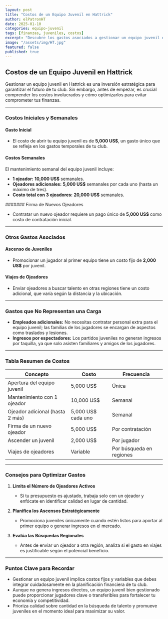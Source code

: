 ```yaml
---
layout: post
title: "Costos de un Equipo Juvenil en Hattrick"
author: elPatronHT
date: 2025-01-10
categories: equipo-juvenil
tags: [finanzas, juveniles, costos]
excerpt: "Descubre los gastos asociados a gestionar un equipo juvenil en Hattrick y cómo optimizarlos para maximizar su rentabilidad."
image: "/assets/img/HT.jpg"
featured: false
published: true
---
```


## Costos de un Equipo Juvenil en Hattrick

Gestionar un equipo juvenil en Hattrick es una inversión estratégica para garantizar el futuro de tu club. Sin embargo, antes de empezar, es crucial comprender los costos involucrados y cómo optimizarlos para evitar comprometer tus finanzas.

---

### Costos Iniciales y Semanales

#### Gasto Inicial

- El costo de abrir tu equipo juvenil es de **5,000 US$**, un gasto único que se refleja en los gastos temporales de tu club.

#### Costos Semanales

El mantenimiento semanal del equipo juvenil incluye:

- **1 ojeador:** **10,000 US$** semanales.
- **Ojeadores adicionales:** **5,000 US$** semanales por cada uno (hasta un máximo de tres).
- **Costo total con 3 ojeadores:** **20,000 US$** semanales.

####### Firma de Nuevos Ojeadores

- Contratar un nuevo ojeador requiere un pago único de **5,000 US$** como costo de contratación inicial.

---

### Otros Gastos Asociados

#### Ascenso de Juveniles

- Promocionar un jugador al primer equipo tiene un costo fijo de **2,000 US$** por juvenil.

#### Viajes de Ojeadores

- Enviar ojeadores a buscar talento en otras regiones tiene un costo adicional, que varía según la distancia y la ubicación.

---

### Gastos que No Representan una Carga

- **Empleados adicionales:** No necesitas contratar personal extra para el equipo juvenil; las familias de los jugadores se encargan de aspectos como traslados y lesiones.
- **Ingresos por espectadores:** Los partidos juveniles no generan ingresos por taquilla, ya que solo asisten familiares y amigos de los jugadores.

---

### Tabla Resumen de Costos

| **Concepto**                    | **Costo**          | **Frecuencia**           |
| ------------------------------- | ------------------ | ------------------------ |
| Apertura del equipo juvenil     | 5,000 US$          | Única                    |
| Mantenimiento con 1 ojeador     | 10,000 US$         | Semanal                  |
| Ojeador adicional (hasta 2 más) | 5,000 US$ cada uno | Semanal                  |
| Firma de un nuevo ojeador       | 5,000 US$          | Por contratación         |
| Ascender un juvenil             | 2,000 US$          | Por jugador              |
| Viajes de ojeadores             | Variable           | Por búsqueda en regiones |

---

### Consejos para Optimizar Gastos

1. **Limita el Número de Ojeadores Activos**

   - Si tu presupuesto es ajustado, trabaja solo con un ojeador y enfócate en identificar calidad en lugar de cantidad.

2. **Planifica los Ascensos Estratégicamente**

   - Promociona juveniles únicamente cuando estén listos para aportar al primer equipo o generar ingresos en el mercado.

3. **Evalúa las Búsquedas Regionales**

   - Antes de enviar un ojeador a otra región, analiza si el gasto en viajes es justificable según el potencial beneficio.

---

### Puntos Clave para Recordar

- Gestionar un equipo juvenil implica costos fijos y variables que debes integrar cuidadosamente en la planificación financiera de tu club.
- Aunque no genera ingresos directos, un equipo juvenil bien gestionado puede proporcionar jugadores clave o transferibles para fortalecer tu economía y competitividad.
- Prioriza calidad sobre cantidad en la búsqueda de talento y promueve juveniles en el momento ideal para maximizar su valor.
